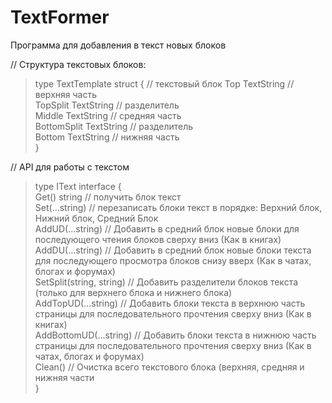 # TextFormer   
Программа для добавления в текст новых блоков   

// Структура текстовых блоков:   
> type TextTemplate struct {   // текстовый блок
>	Top         TextString // верхняя часть   
>	TopSplit    TextString // разделитель   
>	Middle      TextString // средняя часть   
>	BottomSplit TextString // разделитель   
>	Bottom      TextString // нижняя часть   
>}   
>
// API для работы с текстом   
>type IText interface {   
>	Get() string // получить блок текст   
>	Set(...string) // перезаписать блоки текст в порядке: Верхний блок, Нижний блок, Средний Блок   
>	AddUD(...string) // Добавить в средний блок новые блоки для последующего чтения блоков сверху вниз (Как в книгах)   
>	AddDU(...string) // Добавить в средний блок новые блоки текста для последующего просмотра блоков снизу вверх (Как в чатах, блогах и форумах)   
>	SetSplit(string, string) // Добавить разделители блоков текста (только для верхнего блока и нижнего блока)   
>	AddTopUD(...string) // Добавить блоки текста в верхнюю часть страницы для последовательного прочтения сверху вниз (Как в книгах)   
>	AddBottomUD(...string) // Добавить блоки текста в нижнюю часть страницы для последовательного прочтения сверху вниз (Как в чатах, блогах и форумах)   
>	Clean()	// Очистка всего текстового блока (верхняя, средняя и нижняя части   
>}   
>
